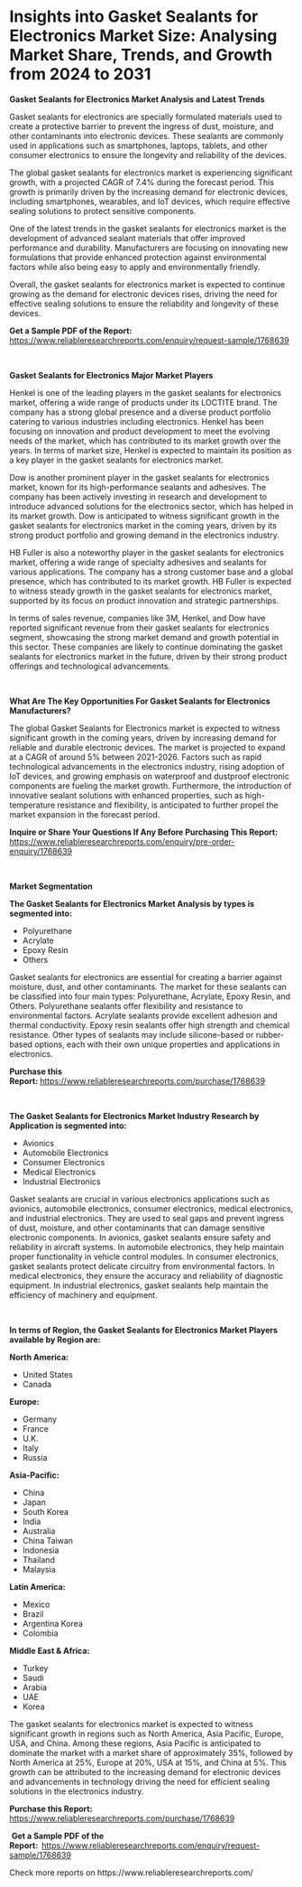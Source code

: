 <p><h1>Insights into Gasket Sealants for Electronics Market Size: Analysing Market Share, Trends, and Growth from 2024 to 2031</h1></p><p><strong>Gasket Sealants for Electronics Market Analysis and Latest Trends</strong></p>
<p><p>Gasket sealants for electronics are specially formulated materials used to create a protective barrier to prevent the ingress of dust, moisture, and other contaminants into electronic devices. These sealants are commonly used in applications such as smartphones, laptops, tablets, and other consumer electronics to ensure the longevity and reliability of the devices.</p><p>The global gasket sealants for electronics market is experiencing significant growth, with a projected CAGR of 7.4% during the forecast period. This growth is primarily driven by the increasing demand for electronic devices, including smartphones, wearables, and IoT devices, which require effective sealing solutions to protect sensitive components.</p><p>One of the latest trends in the gasket sealants for electronics market is the development of advanced sealant materials that offer improved performance and durability. Manufacturers are focusing on innovating new formulations that provide enhanced protection against environmental factors while also being easy to apply and environmentally friendly.</p><p>Overall, the gasket sealants for electronics market is expected to continue growing as the demand for electronic devices rises, driving the need for effective sealing solutions to ensure the reliability and longevity of these devices.</p></p>
<p><strong>Get a Sample PDF of the Report:&nbsp;</strong> <a href="https://www.reliableresearchreports.com/enquiry/request-sample/1768639">https://www.reliableresearchreports.com/enquiry/request-sample/1768639</a></p>
<p>&nbsp;</p>
<p><strong>Gasket Sealants for Electronics Major Market Players</strong></p>
<p><p>Henkel is one of the leading players in the gasket sealants for electronics market, offering a wide range of products under its LOCTITE brand. The company has a strong global presence and a diverse product portfolio catering to various industries including electronics. Henkel has been focusing on innovation and product development to meet the evolving needs of the market, which has contributed to its market growth over the years. In terms of market size, Henkel is expected to maintain its position as a key player in the gasket sealants for electronics market.</p><p>Dow is another prominent player in the gasket sealants for electronics market, known for its high-performance sealants and adhesives. The company has been actively investing in research and development to introduce advanced solutions for the electronics sector, which has helped in its market growth. Dow is anticipated to witness significant growth in the gasket sealants for electronics market in the coming years, driven by its strong product portfolio and growing demand in the electronics industry.</p><p>HB Fuller is also a noteworthy player in the gasket sealants for electronics market, offering a wide range of specialty adhesives and sealants for various applications. The company has a strong customer base and a global presence, which has contributed to its market growth. HB Fuller is expected to witness steady growth in the gasket sealants for electronics market, supported by its focus on product innovation and strategic partnerships.</p><p>In terms of sales revenue, companies like 3M, Henkel, and Dow have reported significant revenue from their gasket sealants for electronics segment, showcasing the strong market demand and growth potential in this sector. These companies are likely to continue dominating the gasket sealants for electronics market in the future, driven by their strong product offerings and technological advancements.</p></p>
<p>&nbsp;</p>
<p><strong>What Are The Key Opportunities For Gasket Sealants for Electronics Manufacturers?</strong></p>
<p><p>The global Gasket Sealants for Electronics market is expected to witness significant growth in the coming years, driven by increasing demand for reliable and durable electronic devices. The market is projected to expand at a CAGR of around 5% between 2021-2026. Factors such as rapid technological advancements in the electronics industry, rising adoption of IoT devices, and growing emphasis on waterproof and dustproof electronic components are fueling the market growth. Furthermore, the introduction of innovative sealant solutions with enhanced properties, such as high-temperature resistance and flexibility, is anticipated to further propel the market expansion in the forecast period.</p></p>
<p><strong>Inquire or Share Your Questions If Any Before Purchasing This Report:</strong> <a href="https://www.reliableresearchreports.com/enquiry/pre-order-enquiry/1768639">https://www.reliableresearchreports.com/enquiry/pre-order-enquiry/1768639</a></p>
<p>&nbsp;</p>
<p><strong>Market Segmentation</strong></p>
<p><strong>The Gasket Sealants for Electronics Market Analysis by types is segmented into:</strong></p>
<p><ul><li>Polyurethane</li><li>Acrylate</li><li>Epoxy Resin</li><li>Others</li></ul></p>
<p><p>Gasket sealants for electronics are essential for creating a barrier against moisture, dust, and other contaminants. The market for these sealants can be classified into four main types: Polyurethane, Acrylate, Epoxy Resin, and Others. Polyurethane sealants offer flexibility and resistance to environmental factors. Acrylate sealants provide excellent adhesion and thermal conductivity. Epoxy resin sealants offer high strength and chemical resistance. Other types of sealants may include silicone-based or rubber-based options, each with their own unique properties and applications in electronics.</p></p>
<p><strong>Purchase this Report:&nbsp;</strong><a href="https://www.reliableresearchreports.com/purchase/1768639">https://www.reliableresearchreports.com/purchase/1768639</a></p>
<p>&nbsp;</p>
<p><strong>The Gasket Sealants for Electronics Market Industry Research by Application is segmented into:</strong></p>
<p><ul><li>Avionics</li><li>Automobile Electronics</li><li>Consumer Electronics</li><li>Medical Electronics</li><li>Industrial Electronics</li></ul></p>
<p><p>Gasket sealants are crucial in various electronics applications such as avionics, automobile electronics, consumer electronics, medical electronics, and industrial electronics. They are used to seal gaps and prevent ingress of dust, moisture, and other contaminants that can damage sensitive electronic components. In avionics, gasket sealants ensure safety and reliability in aircraft systems. In automobile electronics, they help maintain proper functionality in vehicle control modules. In consumer electronics, gasket sealants protect delicate circuitry from environmental factors. In medical electronics, they ensure the accuracy and reliability of diagnostic equipment. In industrial electronics, gasket sealants help maintain the efficiency of machinery and equipment.</p></p>
<p>&nbsp;</p>
<p><strong>In terms of Region, the Gasket Sealants for Electronics Market Players available by Region are:</strong></p>
<p>
    <p> <strong> North America: </strong>
        <ul>
            <li>United States</li>
            <li>Canada</li>
        </ul>
        </p> 
    <p> <strong> Europe: </strong>
        <ul>
            <li>Germany</li>
            <li>France</li>
            <li>U.K.</li>
            <li>Italy</li>
            <li>Russia</li>
        </ul>
        </p> 
    <p> <strong> Asia-Pacific: </strong>
        <ul>
            <li>China</li>
            <li>Japan</li>
            <li>South Korea</li>
            <li>India</li>
            <li>Australia</li>
            <li>China Taiwan</li>
            <li>Indonesia</li>
            <li>Thailand</li>
            <li>Malaysia</li>
        </ul>
        </p> 
    <p> <strong> Latin America: </strong>
        <ul>
            <li>Mexico</li>
            <li>Brazil</li>
            <li>Argentina Korea</li>
            <li>Colombia</li>
        </ul>
        </p> 
    <p> <strong> Middle East & Africa: </strong>
        <ul>
            <li>Turkey</li>
            <li>Saudi</li>
            <li>Arabia</li>
            <li>UAE</li>
            <li>Korea</li>
        </ul>
    </p>
    </p>
<p><p>The gasket sealants for electronics market is expected to witness significant growth in regions such as North America, Asia Pacific, Europe, USA, and China. Among these regions, Asia Pacific is anticipated to dominate the market with a market share of approximately 35%, followed by North America at 25%, Europe at 20%, USA at 15%, and China at 5%. This growth can be attributed to the increasing demand for electronic devices and advancements in technology driving the need for efficient sealing solutions in the electronics industry.</p></p>
<p><strong>Purchase this Report: </strong><a href="https://www.reliableresearchreports.com/purchase/1768639">https://www.reliableresearchreports.com/purchase/1768639</a></p>
<p>&nbsp;<strong>Get a Sample PDF of the Report:&nbsp;&nbsp;</strong><a href="https://www.reliableresearchreports.com/enquiry/request-sample/1768639">https://www.reliableresearchreports.com/enquiry/request-sample/1768639</a></p>
<p><strong></strong></p>
<p>Check more reports on https://www.reliableresearchreports.com/</p>